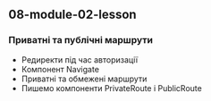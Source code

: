 ## 08-module-02-lesson
### Приватні та публічні маршрути

- Редиректи під час авторизації
- Компонент Navigate
- Приватні та обмежені маршрути
- Пишемо компоненти PrivateRoute і PublicRoute